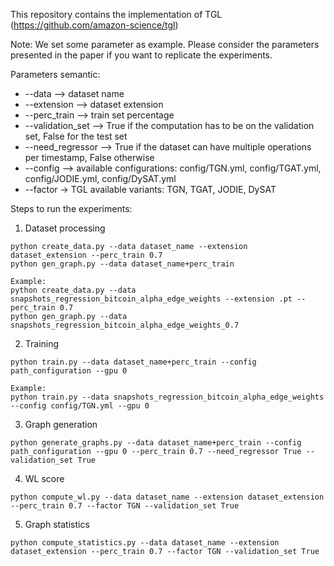 This repository contains the implementation of TGL (https://github.com/amazon-science/tgl)

Note:
We set some parameter as example. Please consider the parameters presented in the paper if you want to replicate the experiments.

Parameters semantic:
* --data --> dataset name
* --extension --> dataset extension
* --perc_train --> train set percentage
* --validation_set --> True if the computation has to be on the validation set, False for the test set
* --need_regressor --> True if the dataset can have multiple operations per timestamp, False otherwise
* --config --> available configurations: config/TGN.yml, config/TGAT.yml, config/JODIE.yml, config/DySAT.yml
* --factor -> TGL available variants: TGN, TGAT, JODIE, DySAT

Steps to run the experiments:
1) Dataset processing
```
python create_data.py --data dataset_name --extension dataset_extension --perc_train 0.7
python gen_graph.py --data dataset_name+perc_train

Example: 
python create_data.py --data snapshots_regression_bitcoin_alpha_edge_weights --extension .pt --perc_train 0.7
python gen_graph.py --data snapshots_regression_bitcoin_alpha_edge_weights_0.7
```

2) Training
```
python train.py --data dataset_name+perc_train --config path_configuration --gpu 0

Example:
python train.py --data snapshots_regression_bitcoin_alpha_edge_weights --config config/TGN.yml --gpu 0
```

3) Graph generation
```
python generate_graphs.py --data dataset_name+perc_train --config path_configuration --gpu 0 --perc_train 0.7 --need_regressor True --validation_set True
```

4) WL score
```
python compute_wl.py --data dataset_name --extension dataset_extension --perc_train 0.7 --factor TGN --validation_set True
```

5) Graph statistics
```
python compute_statistics.py --data dataset_name --extension dataset_extension --perc_train 0.7 --factor TGN --validation_set True
```
